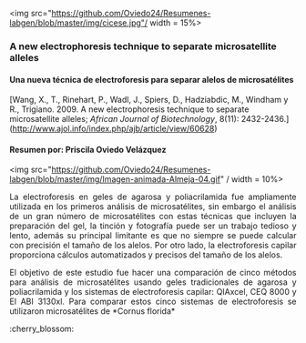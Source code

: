 
<img src="https://github.com/Oviedo24/Resumenes-labgen/blob/master/img/cicese.jpg"/ width = 15%>

### A new electrophoresis technique to separate microsatellite alleles
#### Una nueva técnica de electroforesis para separar alelos de microsatélites
[Wang, X., T., Rinehart, P., Wadl, J., Spiers, D., Hadziabdic, M., Windham y R., Trigiano. 2009. A new electrophoresis technique to separate microsatellite alleles; *African Journal of Biotechnology*, 8(11): 2432-2436.] (http://www.ajol.info/index.php/ajb/article/view/60628)
#### Resumen por: Priscila Oviedo Velázquez
<img src="https://github.com/Oviedo24/Resumenes-labgen/blob/master/img/Imagen-animada-Almeja-04.gif" / width = 10%>

<p align="justify"> La electroforesis en geles de agarosa y poliacrilamida fue ampliamente utilizada en los primeros análisis de microsatélites, sin embargo el análisis de un gran número de microsatélites con estas técnicas que incluyen la preparación del gel, la tinción y fotografía puede ser un trabajo tedioso y lento, además su principal limitante es que no siempre se puede calcular con precisión el tamaño de los alelos. Por otro lado, la electroforesis capilar proporciona cálculos automatizados y precisos del tamaño de los alelos.</p> 

<p align="justify"> El objetivo de este estudio fue hacer una comparación de cinco métodos para análisis de microsatélites usando geles tradicionales de agarosa y poliacrilamida y los sistemas de electroforesis capilar: QIAxcel, CEQ 8000 y El ABI 3130xl. Para comparar estos cinco sistemas de electroforesis se utilizaron microsatélites de *Cornus florida* </p> :cherry_blossom: 
